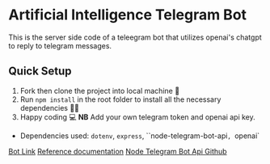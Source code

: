 # Artificial Intelligence Telegram Bot
This is the server side code of a teleegram bot that utilizes openai's chatgpt to reply to telegram messages.


## Quick Setup
1. Fork then clone the project into local machine 🍴
1. Run `npm install` in the root folder to install all the necessary dependencies 👩‍💻
1. Happy coding 💻
**NB** Add your own telegram token and openai api key.

* Dependencies used: ``dotenv``, ``express``, ``node-telegram-bot-api`, `openai`

[Bot Link](t.me/exurbiaBot)
[Reference documentation](https://core.telegram.org/bots)
[Node Telegram Bot Api Github](https://github.com/yagop/node-telegram-bot-api)
